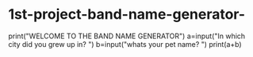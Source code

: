 # 1st-project-band-name-generator-
print("WELCOME TO THE BAND NAME GENERATOR")
a=input("In which city did you grew up in?  ")
b=input("whats your pet name?  ")
print(a+b)
